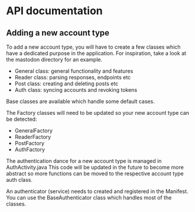 # API documentation

## Adding a new account type

To add a new account type, you will have to create a few classes which
have a dedicated purpose in the application. For inspiration, take a
look at the mastodon directory for an example.

- General class: general functionality and features
- Reader class: parsing responses, endpoints etc
- Post class: creating and deleting posts etc
- Auth class: syncing accounts and revoking tokens

Base classes are available which handle some default cases.

The Factory classes will need to be updated so your new account type
can be detected:

- GeneralFactory
- ReaderFactory
- PostFactory
- AuthFactory

The authentication dance for a new account type is managed in AuthActivity.java
This code will be updated in the future to become more abstract so more
functions can be moved to the respective account type auth class.

An authenticator (service) needs to created and registered in the Manifest.
You can use the BaseAuthenticator class which handles most of the classes.

